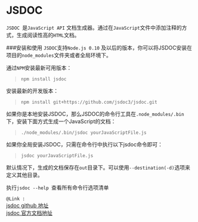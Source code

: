# JSDOC

```JSDOC ```是```JavaScript API``` 文档生成器。通过在```JavaScript```文件中添加注释的方式，生成阅读性高的```HTML```文档。

###安装和使用
```JSDOC```支持```Node.js 0.10``` 及以后的版本，你可以将JSDOC安装在项目的```node_modules```文件夹或者全局环境下。

通过```NPM```安装最新可用版本：

>```npm install jsdoc```

安装最新的开发版本：

>```npm install git+https://github.com/jsdoc3/jsdoc.git```

如果你是本地安装JSDOC，那么JSDOC的命令行工具在```.node_modules/.bin```下，安装下面方式生成一个JavaScript的文档：

>```./node_modules/.bin/jsdoc yourJavaScriptFile.js```


如果你全局安装JSDOC，只需在命令行中执行以下jsdoc命令即可：

>```jsdoc yourJavaScriptFile.js```

默认情况下，生成的文档保存在```out```目录下。可以使用```--destination(-d)```选项来定义其他目录。

执行```jsdoc --help ```查看所有命令行选项清单



```@Link :```  
    [jsdoc github 地址](https://github.com/jsdoc3/jsdoc)  
    [jsdoc 官方文档地址](http://usejsdoc.org/)
